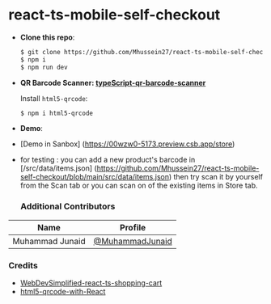 
# react-ts-mobile-self-checkout


- __Clone this repo__:

  ```bash
  $ git clone https://github.com/Mhussein27/react-ts-mobile-self-checkout.git
  $ npm i
  $ npm run dev
  ```

- __QR Barcode Scanner: [typeScript-qr-barcode-scanner](https://codesandbox.io/s/react-typescript-forked-lhvt0k)__

    Install `html5-qrcode`:
    ```bash
    $ npm i html5-qrcode
    ```
- __Demo__:
- [Demo in Sanbox] (https://00wzw0-5173.preview.csb.app/store)
- for testing : you can add a new product's barcode in [/src/data/items.json] (https://github.com/Mhussein27/react-ts-mobile-self-checkout/blob/main/src/data/items.json) then try scan it by yourself from the Scan tab or you can scan on of the existing items in Store tab. 

    ### Additional Contributors
| Name | Profile|
| ----- | ------ |
| Muhammad Junaid | [@MuhammadJunaid](https://codesandbox.io/u/muhammad.junaid_2764) |

### Credits
 - [WebDevSimplified-react-ts-shopping-cart](https://www.youtube.com/watch?v=lATafp15HWA)
 - [html5-qrcode-with-React](https://github.com/scanapp-org/html5-qrcode-react)
